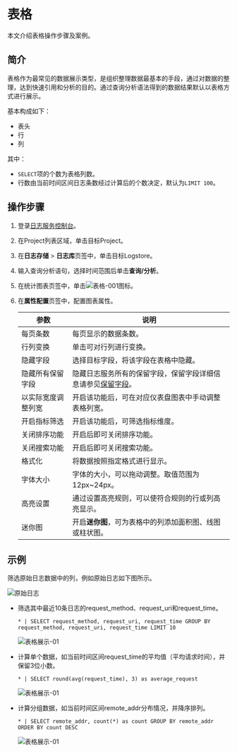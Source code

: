 # 表格

本文介绍表格操作步骤及案例。

## 简介

表格作为最常见的数据展示类型，是组织整理数据最基本的手段，通过对数据的整理，达到快速引用和分析的目的。通过查询分析语法得到的数据结果默认以表格方式进行展示。

基本构成如下：

-   表头
-   行
-   列

其中：

-   `SELECT`项的个数为表格列数。
-   行数由当前时间区间日志条数经过计算后的个数决定，默认为`LIMIT 100`。

## 操作步骤

1.  登录[日志服务控制台](https://sls.console.aliyun.com)。

2.  在Project列表区域，单击目标Project。

3.  在**日志存储** \> **日志库**页签中，单击目标Logstore。

4.  输入查询分析语句，选择时间范围后单击**查询/分析**。

5.  在统计图表页签中，单击![表格-001](https://static-aliyun-doc.oss-accelerate.aliyuncs.com/assets/img/zh-CN/0520616951/p93113.png)图标。

6.  在**属性配置**页签中，配置图表属性。

    |参数|说明|
    |--|--|
    |每页条数|每页显示的数据条数。|
    |行列变换|单击可对行列进行变换。|
    |隐藏字段|选择目标字段，将该字段在表格中隐藏。|
    |隐藏所有保留字段|隐藏日志服务所有的保留字段，保留字段详细信息请参见[保留字段](/intl.zh-CN/产品简介/限制说明/保留字段.md)。|
    |以实际宽度调整列宽|开启该功能后，可在对应仪表盘图表中手动调整表格列宽。|
    |开启指标筛选|开启该功能后，可筛选指标维度。|
    |关闭排序功能|开启后即可关闭排序功能。|
    |关闭搜索功能|开启后即可关闭搜索功能。|
    |格式化|将数据按照指定格式进行显示。|
    |字体大小|字体的大小，可以拖动调整。取值范围为12px~24px。|
    |高亮设置|通过设置高亮规则，可以使符合规则的行或列高亮显示。|
    |迷你图|开启**迷你图**，可为表格中的列添加面积图、线图或柱状图。|


## 示例

筛选原始日志数据中的列，例如原始日志如下图所示。

![原始日志](https://static-aliyun-doc.oss-accelerate.aliyuncs.com/assets/img/zh-CN/4416317951/p5701.png)

-   筛选其中最近10条日志的request\_method、request\_uri和request\_time。

    ```
    * | SELECT request_method, request_uri, request_time GROUP BY request_method, request_uri, request_time LIMIT 10
    ```

    ![表格展示-01](https://static-aliyun-doc.oss-accelerate.aliyuncs.com/assets/img/zh-CN/1625623061/p5702.png)

-   计算单个数据，如当前时间区间request\_time的平均值（平均请求时间），并保留3位小数。

    ```
    * | SELECT round(avg(request_time), 3) as average_request
    ```

    ![表格展示-01](https://static-aliyun-doc.oss-accelerate.aliyuncs.com/assets/img/zh-CN/1625623061/p5703.png)

-   计算分组数据，如当前时间区间remote\_addr分布情况，并降序排列。

    ```
    * | SELECT remote_addr, count(*) as count GROUP BY remote_addr ORDER BY count DESC
    ```

    ![表格展示-01](https://static-aliyun-doc.oss-accelerate.aliyuncs.com/assets/img/zh-CN/1625623061/p5704.png)


